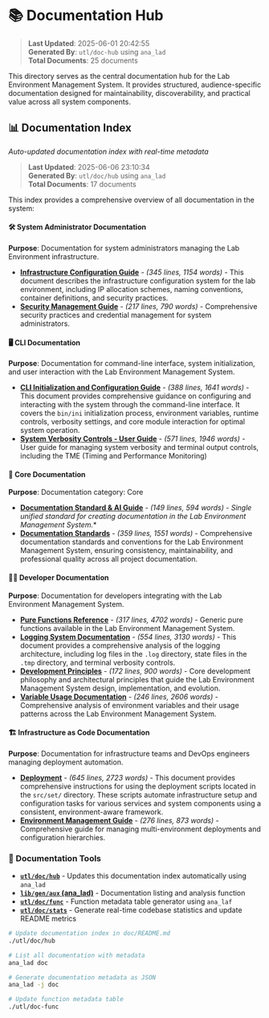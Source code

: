 # 📚 Documentation Hub

> **Last Updated**: 2025-06-01 20:42:55  
> **Generated By**: `utl/doc-hub` using `ana_lad`  
> **Total Documents**: 25 documents

This directory serves as the central documentation hub for the Lab Environment Management System. It provides structured, audience-specific documentation designed for maintainability, discoverability, and practical value across all system components.

## 📊 Documentation Index

*Auto-updated documentation index with real-time metadata*

> **Last Updated**: 2025-06-06 23:10:34  
> **Generated By**: `utl/doc/hub` using `ana_lad`  
> **Total Documents**: 17 documents

This index provides a comprehensive overview of all documentation in the system:

#### 🛠️ System Administrator Documentation
**Purpose**: Documentation for system administrators managing the Lab Environment infrastructure.

- **[Infrastructure Configuration Guide](adm/configuration.md)** - *(345 lines, 1154 words)* - This document describes the infrastructure configuration system for the lab environment, including IP allocation schemes, naming conventions, container definitions, and security practices.
- **[Security Management Guide](adm/security.md)** - *(217 lines, 790 words)* - Comprehensive security practices and credential management for system administrators.

#### 🖥️ CLI Documentation
**Purpose**: Documentation for command-line interface, system initialization, and user interaction with the Lab Environment Management System.

- **[CLI Initialization and Configuration Guide](cli/initiation.md)** - *(388 lines, 1641 words)* - This document provides comprehensive guidance on configuring and interacting with the system through the command-line interface. It covers the `bin/ini` initialization process, environment variables, runtime controls, verbosity settings, and core module interaction for optimal system operation.
- **[System Verbosity Controls - User Guide](cli/verbosity.md)** - *(571 lines, 1946 words)* - User guide for managing system verbosity and terminal output controls, including the TME (Timing and Performance Monitoring)

#### 📄 Core Documentation
**Purpose**: Documentation category: Core

- **[Documentation Standard & AI Guide](metaprompt.md)** - *(149 lines, 594 words)* - *Single unified standard for creating documentation in the Lab Environment Management System.**
- **[Documentation Standards](standards.md)** - *(359 lines, 1551 words)* - Comprehensive documentation standards and conventions for the Lab Environment Management System, ensuring consistency, maintainability, and professional quality across all project documentation.

#### 👨‍💻 Developer Documentation
**Purpose**: Documentation for developers integrating with the Lab Environment Management System.

- **[Pure Functions Reference](dev/functions.md)** - *(317 lines, 4702 words)* - Generic pure functions available in the Lab Environment Management System.
- **[Logging System Documentation](dev/logging.md)** - *(554 lines, 3130 words)* - This document provides a comprehensive analysis of the logging architecture, including log files in the `.log` directory, state files in the `.tmp` directory, and terminal verbosity controls.
- **[Development Principles](dev/principles.md)** - *(172 lines, 900 words)* - Core development philosophy and architectural principles that guide the Lab Environment Management System design, implementation, and evolution.
- **[Variable Usage Documentation](dev/variables.md)** - *(246 lines, 2606 words)* - Comprehensive analysis of environment variables and their usage patterns across the Lab Environment Management System.

#### 🏗️ Infrastructure as Code Documentation
**Purpose**: Documentation for infrastructure teams and DevOps engineers managing deployment automation.

- **[Deployment](iac/deployment.md)** - *(645 lines, 2723 words)* - This document provides comprehensive instructions for using the deployment scripts located in the `src/set/` directory. These scripts automate infrastructure setup and configuration tasks for various services and system components using a consistent, environment-aware framework.
- **[Environment Management Guide](iac/environment.md)** - *(276 lines, 873 words)* - Comprehensive guide for managing multi-environment deployments and configuration hierarchies.


### **🔧 Documentation Tools**
- **[`utl/doc/hub`](hub)** - Updates this documentation index automatically using `ana_lad`
- **[`lib/gen/aux` (ana_lad)](../lib/gen/aux)** - Documentation listing and analysis function
- **[`utl/doc/func`](func)** - Function metadata table generator using `ana_laf`
- **[`utl/doc/stats`](stats)** - Generate real-time codebase statistics and update README metrics

```bash
# Update documentation index in doc/README.md
./utl/doc/hub

# List all documentation with metadata
ana_lad doc

# Generate documentation metadata as JSON
ana_lad -j doc

# Update function metadata table
./utl/doc-func
```


